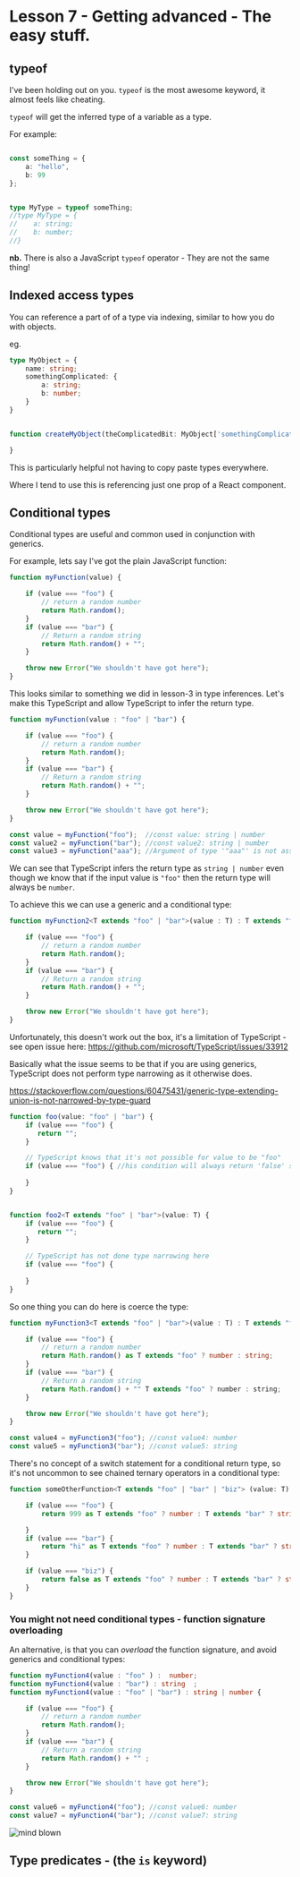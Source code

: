 # Lesson 7 - Getting advanced - The easy stuff. 


## typeof 

I've been holding out on you. `typeof` is the most awesome keyword, it almost feels like cheating. 

`typeof` will get the inferred type of a variable as a type. 

For example: 

```typescript

const someThing = {
    a: "hello", 
    b: 99
}; 


type MyType = typeof someThing; 
//type MyType = {
//    a: string;
//    b: number;
//}
```

**nb.** There is also a JavaScript `typeof` operator - They are not the same thing!

## Indexed access types 

You can reference a part of of a type via indexing, similar to how you do with objects. 

eg. 

```typescript
type MyObject = {
    name: string; 
    somethingComplicated: {
        a: string; 
        b: number; 
    }
}


function createMyObject(theComplicatedBit: MyObject['somethingComplicated']) {

}

```

This is particularly helpful not having to copy paste types everywhere. 

Where I tend to use this is referencing just one prop of a React component. 

## Conditional types 

Conditional types are useful and common used in conjunction with generics. 

For example, lets say I've got the plain JavaScript function: 

```javascript
function myFunction(value) {

    if (value === "foo") {
        // return a random number
        return Math.random(); 
    }
    if (value === "bar") {
        // Return a random string 
        return Math.random() + ""; 
    }

    throw new Error("We shouldn't have got here"); 
}
```

This looks similar to something we did in lesson-3 in type inferences. Let's make this TypeScript and allow TypeScript to infer the return type. 

```typescript
function myFunction(value : "foo" | "bar") {

    if (value === "foo") {
        // return a random number
        return Math.random(); 
    }
    if (value === "bar") {
        // Return a random string 
        return Math.random() + ""; 
    }

    throw new Error("We shouldn't have got here"); 
}

const value = myFunction("foo");  //const value: string | number
const value2 = myFunction("bar"); //const value2: string | number
const value3 = myFunction("aaa"); //Argument of type '"aaa"' is not assignable to parameter of type '"foo" | "bar"'.ts(2345)
```

We can see that TypeScript infers the return type as `string | number` even though we know that if the input value is `"foo"` then the return type will always be `number`. 

To achieve this we can use a generic and a conditional type: 

```typescript
function myFunction2<T extends "foo" | "bar">(value : T) : T extends "foo" ? number : string {

    if (value === "foo") {
        // return a random number
        return Math.random(); 
    }
    if (value === "bar") {
        // Return a random string 
        return Math.random() + ""; 
    }

    throw new Error("We shouldn't have got here"); 
}

```

Unfortunately, this doesn't work out the box, it's a limitation of TypeScript - see open issue here: https://github.com/microsoft/TypeScript/issues/33912

Basically what the issue seems to be that if you are using generics, TypeScript does not perform type narrowing as it otherwise does. 

https://stackoverflow.com/questions/60475431/generic-type-extending-union-is-not-narrowed-by-type-guard


```typescript
function foo(value: "foo" | "bar") {
    if (value === "foo") {
       return "";  
    }

    // TypeScript knows that it's not possible for value to be "foo"
    if (value === "foo") { //his condition will always return 'false' since the types '"bar"' and '"foo"' have no overlap.ts(2367)
        
    }
}


function foo2<T extends "foo" | "bar">(value: T) {
    if (value === "foo") {
       return "";  
    }

    // TypeScript has not done type narrowing here 
    if (value === "foo") {
        
    }
}
```


So one thing you can do here is coerce the type: 


```typescript
function myFunction3<T extends "foo" | "bar">(value : T) : T extends "foo" ? number : string {

    if (value === "foo") {
        // return a random number
        return Math.random() as T extends "foo" ? number : string; 
    }
    if (value === "bar") {
        // Return a random string 
        return Math.random() + "" T extends "foo" ? number : string; 
    }

    throw new Error("We shouldn't have got here"); 
}

const value4 = myFunction3("foo"); //const value4: number
const value5 = myFunction3("bar"); //const value5: string
```


There's no concept of a switch statement for a conditional return type, so it's not uncommon to see chained ternary operators in a conditional type: 

```typescript
function someOtherFunction<T extends "foo" | "bar" | "biz"> (value: T) : T extends "foo" ? number : T extends "bar" ? string : boolean {

    if (value === "foo") {
        return 999 as T extends "foo" ? number : T extends "bar" ? string : boolean ; 

    }
    if (value === "bar") {
        return "hi" as T extends "foo" ? number : T extends "bar" ? string : boolean ; 
    }

    if (value === "biz") {
        return false as T extends "foo" ? number : T extends "bar" ? string : boolean 
    }
}

```

### You might not need conditional types - function signature overloading 

An alternative, is that you can _overload_ the function signature, and avoid generics and conditional types: 

```typescript
function myFunction4(value : "foo" ) :  number;  
function myFunction4(value : "bar") : string  ;
function myFunction4(value : "foo" | "bar") : string | number {

    if (value === "foo") {
        // return a random number
        return Math.random(); 
    }
    if (value === "bar") {
        // Return a random string 
        return Math.random() + "" ;
    }

    throw new Error("We shouldn't have got here"); 
}

const value6 = myFunction4("foo"); //const value6: number
const value7 = myFunction4("bar"); //const value7: string
```

![mind blown](./assets/mind-blown-explosion.gif)




## Type predicates - (the `is` keyword)

